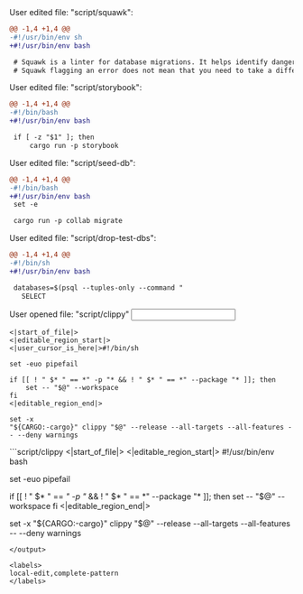 <events>
User edited file: "script/squawk":

```diff
@@ -1,4 +1,4 @@
-#!/usr/bin/env sh
+#!/usr/bin/env bash

 # Squawk is a linter for database migrations. It helps identify dangerous patterns, and suggests alternatives.
 # Squawk flagging an error does not mean that you need to take a different approach, but it does indicate you need to think about what you're doing.
```

User edited file: "script/storybook":

```diff
@@ -1,4 +1,4 @@
-#!/bin/bash
+#!/usr/bin/env bash

 if [ -z "$1" ]; then
     cargo run -p storybook
```

User edited file: "script/seed-db":

```diff
@@ -1,4 +1,4 @@
-#!/bin/bash
+#!/usr/bin/env bash
 set -e

 cargo run -p collab migrate
```

User edited file: "script/drop-test-dbs":

```diff
@@ -1,4 +1,4 @@
-#!/bin/sh
+#!/usr/bin/env bash

 databases=$(psql --tuples-only --command "
   SELECT
```
</events>

User opened file: "script/clippy"
<input>
```script/clippy
<|start_of_file|>
<|editable_region_start|>
<|user_cursor_is_here|>#!/bin/sh

set -euo pipefail

if [[ ! " $* " == *" -p "* && ! " $* " == *" --package "* ]]; then
    set -- "$@" --workspace
fi
<|editable_region_end|>

set -x
"${CARGO:-cargo}" clippy "$@" --release --all-targets --all-features -- --deny warnings
```
</input>

<output>
```script/clippy
<|start_of_file|>
<|editable_region_start|>
#!/usr/bin/env bash

set -euo pipefail

if [[ ! " $* " == *" -p "* && ! " $* " == *" --package "* ]]; then
    set -- "$@" --workspace
fi
<|editable_region_end|>

set -x
"${CARGO:-cargo}" clippy "$@" --release --all-targets --all-features -- --deny warnings
```
</output>

<labels>
local-edit,complete-pattern
</labels>
